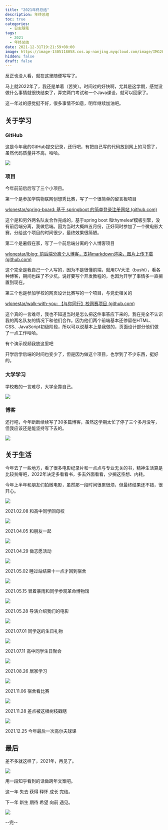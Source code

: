 ```yaml
---
title: "2021年终总结"
description: 年终总结
toc: true
categories:
  - 日志随笔
tags:
  - 2021
  - 年终总结
date: 2021-12-31T19:21:59+08:00
image: https://image-1305118058.cos.ap-nanjing.myqcloud.com/image/IMG20210423185014.jpg
hidden: false
draft: false
---
```


反正也没人看，就在这里随便写写了。

马上就2022年了，我还是单着（苦笑）。时间过的好快啊，尤其是这学期，感觉没做什么事情就很快结束了，弄完两门考试和一个Java课设，就可以回家了。

这一年过的感觉挺不好，很多事情不如意，明年继续加油吧。

## 关于学习

### GitHub

这是今年我的GitHub提交记录，还行吧，有把自己写的代码放到网上的习惯了，虽然代码质量并不高，哈哈。

![](https://image-1305118058.cos.ap-nanjing.myqcloud.com/image/Snipaste_2021-12-31_16-37-47.png)

### 项目

今年前前后后写了三个小项目。

第一个是参加学院物联网创想秀比赛，写了一个很简单的留言板项目

[wlonestar/spring-board: 基于 springboot 的简单登录注册网站 (github.com)](https://github.com/wlonestar/spring-board)

这个是和另外两名队友合作完成的，基于spring boot 和thymeleaf模板引擎，没有前后端分离，我做后端。因为当时大概四五月份，正好同时参加了一个微电影大赛，分给这个项目的时间很少，最终效果很简陋。

第二个是暑假在家，写了一个前后端分离的个人博客项目

[wlonestar/lblog: 前后端分离个人博客，支持markdown渲染，图片上传下载 (github.com)](https://github.com/wlonestar/lblog)

这个完全是我自己一个人写的，因为不是很懂前端，就用CV大法（bushi），看各种博客，期间也踩了不少坑。说好要写个开发教程的，也因为开学了事情多一直搁置到现在。

第三个也是参加学校的网页设计比赛写的一个项目，与党史相关的

[wlonestar/walk-with-you: 【与你同行】校网赛项目 (github.com)](https://github.com/wlonestar/walk-with-you)

这个真的一言难尽，我也不知道当时是怎么把这件事答应下来的，我在完全不认识我的两名队友的情况下和他们合作。因为他们两个前端基本还停留在HTML、CSS、JavaScript初级阶段，所以可以说基本上是我做的，页面设计部分他们做了一点工作哈哈。

有个演示视频我放这里吧


开学后学后端的时间也变少了，但是因为做这个项目，也学到了不少东西，挺好的。

### 大学学习

学校教的一言难尽，大学全靠自己。

![](https://image-1305118058.cos.ap-nanjing.myqcloud.com/image/IMG20211011205814.jpg)

### 博客

还行吧，今年断断续续写了30多篇博客，虽然这学期太忙了停了三个多月没写，但我应该还是能坚持写下去的。

![](https://image-1305118058.cos.ap-nanjing.myqcloud.com/image/Snipaste_2021-12-31_20-40-27.png)

## 关于生活

今年去了一些地方，看了很多电影纪录片和一点点与专业无关的书，精神生活算是比较贫瘠吧，2022年决定多看看书，多去外面看看，少搁这空想、内耗。

今年上半年和朋友们拍微电影，虽然那一段时间很累很烦，但最终结果还不错，很开心。

![](https://image-1305118058.cos.ap-nanjing.myqcloud.com/image/IMG_20211231_190008.jpg)

2021.02.08 和高中同学回母校

![](https://image-1305118058.cos.ap-nanjing.myqcloud.com/image/IMG_20211231_190104.jpg)

2021.04.05 和朋友一起

![](https://image-1305118058.cos.ap-nanjing.myqcloud.com/image/IMG_20211231_190151.jpg)

2021.04.29 做志愿活动

![](https://image-1305118058.cos.ap-nanjing.myqcloud.com/image/IMG_20211231_190212.jpg)

2021.05.02 睡过站结果十一点才回到宿舍

![](https://image-1305118058.cos.ap-nanjing.myqcloud.com/image/IMG_20211231_190234.jpg)

2021.05.15 冒着暴雨和同学参观革命博物馆

![](https://image-1305118058.cos.ap-nanjing.myqcloud.com/image/IMG_20211231_190259.jpg)

2021.05.28 导演介绍我们的电影

![](https://image-1305118058.cos.ap-nanjing.myqcloud.com/image/IMG_20211231_190532.jpg)

2021.07.01 同学送的生日礼物

![](https://image-1305118058.cos.ap-nanjing.myqcloud.com/image/IMG_20211231_190426.jpg)

2021.07.11 高中同学生日聚会

![](https://image-1305118058.cos.ap-nanjing.myqcloud.com/image/IMG_20211231_190514.jpg)

2021.08.26 居家学习

![](https://image-1305118058.cos.ap-nanjing.myqcloud.com/image/IMG_20211231_190612.jpg)

2021.11.06 宿舍看比赛

![](https://image-1305118058.cos.ap-nanjing.myqcloud.com/image/IMG_20211231_190634.jpg)

2021.11.28 差点被这根树枝戳瞎

![](https://image-1305118058.cos.ap-nanjing.myqcloud.com/image/IMG_20211231_191906.jpg)

2021.12.25 今年最后一次高尔夫球课

## 最后

差不多就这样了，2021年，再见了。

![](https://image-1305118058.cos.ap-nanjing.myqcloud.com/image/1640946810321.jpg)

用一段知乎看到的话做跨年文案吧。

这一年 失去 获得 释怀 成长 完结。

下一年 新生 期待 希望 向前 遇见。

![](https://image-1305118058.cos.ap-nanjing.myqcloud.com/image/1639649626782.jpeg)

--完--
